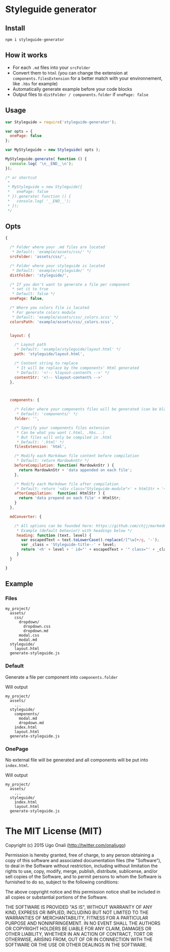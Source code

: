 # Styleguide generator

## Install
```
npm i styleguide-generator
```



## How it works

- For each `.md` files into your `srcFolder`
- Convert them to `html` (you can change the extension at `components.filesExtension` for a better match with your environnement, like `.hbs` for example)
- Automatically generate example before your code blocks
- Output files to `distFolder / components.folder` if `onePage: false`



## Usage

```js
var Styleguide = require('styleguide-generator');

var opts = {
  onePage: false
};

var MyStyleguide = new Styleguide( opts );

MyStyleguide.generate( function () {
  console.log( '\n__END__\n');
});

/* or shortcut
 *
 * MyStyleguide = new Styleguide({
 *   onePage: false
 * }).generate( function () {
 *   console.log( '__END__');
 * });
 */
```



## Opts

```js
{

  /* Folder where your .md files are located
   * Default: 'example/assets/css/' */
  srcFolder: 'assets/css/',

  /* Folder where your styleguide is located
   * Default: 'example/styleguide/' */
  distFolder: 'styleguide/',

  /* If you don't want to generate a file per component
   * set it to true
   * Default: false */
  onePage: false,

  /* Where you colors file is located
   * For generate colors module
   * Default: 'example/assets/css/_colors.scss' */
  colorsPath: 'example/assets/css/_colors.scss',


  layout: {

    /* Layout path
     * Default: 'example/styleguide/layout.html' */
    path: 'styleguide/layout.html',

    /* Content string to replace
     * It will be replace by the components' Html generated
     * Default: '<!-- %layout-content% -->' */
    contentStr: '<!-- %layout-content% -->'
  },



  components: {

    /* Folder where your components files will be generated (can be blank)
     * Default: 'components/' */
    folder: '',

    /* Specify your components files extension
     * Can be what you want (.html, .hbs...)
     * But files will only be compiled in .html
     * Default: '.html' */
    filesExtension: 'html',

    /* Modify each Markdown file content before compilation
     * Default: return MardowknStr */
    beforeCompilation: function( MardowknStr ) {
      return MardowknStr + 'data appended on each file';
    },

    /* Modify each Markdown file after compilation
     * Default: return '<div class="Styleguide-module">' + htmlStr + '</div>'; */
    afterCompilation:  function( HtmlStr ) {
      return 'data prepend on each file' + HtmlStr;
    }
  },

  mdConverter: {

    /* All options can be founded here: https://github.com/chjj/marked#block-level-renderer-methods
     * Example (default behavior) with headings below */
     heading: function (text, level) {
       var escapedText = text.toLowerCase().replace(/[^\w]+/g, '-');
       var _class = 'Styleguide-title--' + level;
       return '<h' + level + ' id="' + escapedText + '" class="' + _class + '">' + text + '</h' + level + '>';
     }
  }

}
```

## Example

### Files

```
my_project/
  assets/
    css/
      dropdown/
        dropdown.css
        dropdown.md
      modal.css
      modal.md
  styleguide/
    layout.html
  generate-styleguide.js
```


### Default

Generate a file per component into `components.folder`

Will output

```
my_project/
  assets/
    ...
  styleguide/
    components/
      modal.md
      dropdown.md
    index.html
    layout.html
  generate-styleguide.js
```


### OnePage

No external file will be generated and all components will be put into `index.html`.

Will output

```
my_project/
  assets/
    ...
  styleguide/
    index.html
    layout.html
  generate-styleguide.js
```



# The MIT License (MIT)

Copyright (c) 2015 Ugo Onali (http://twitter.com/onaliugo)

Permission is hereby granted, free of charge, to any person obtaining a copy
of this software and associated documentation files (the "Software"), to deal
in the Software without restriction, including without limitation the rights
to use, copy, modify, merge, publish, distribute, sublicense, and/or sell
copies of the Software, and to permit persons to whom the Software is
furnished to do so, subject to the following conditions:

The above copyright notice and this permission notice shall be included in
all copies or substantial portions of the Software.

THE SOFTWARE IS PROVIDED "AS IS", WITHOUT WARRANTY OF ANY KIND, EXPRESS OR
IMPLIED, INCLUDING BUT NOT LIMITED TO THE WARRANTIES OF MERCHANTABILITY,
FITNESS FOR A PARTICULAR PURPOSE AND NONINFRINGEMENT. IN NO EVENT SHALL THE
AUTHORS OR COPYRIGHT HOLDERS BE LIABLE FOR ANY CLAIM, DAMAGES OR OTHER
LIABILITY, WHETHER IN AN ACTION OF CONTRACT, TORT OR OTHERWISE, ARISING FROM,
OUT OF OR IN CONNECTION WITH THE SOFTWARE OR THE USE OR OTHER DEALINGS IN
THE SOFTWARE.
